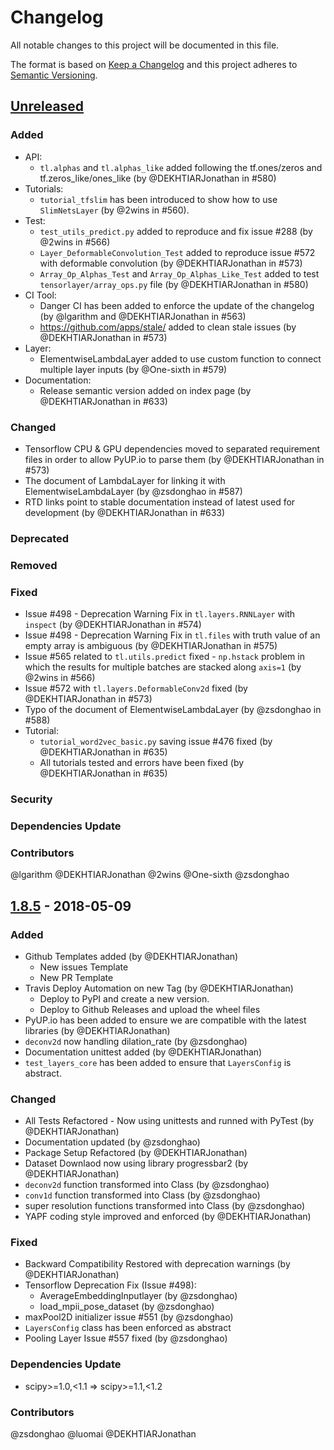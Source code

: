 # Changelog
All notable changes to this project will be documented in this file.

The format is based on [Keep a Changelog](https://keepachangelog.com/)
and this project adheres to [Semantic Versioning](https://semver.org/spec/v2.0.0.html).

<!--

============== Guiding Principles ==============

* Changelogs are for humans, not machines.
* There should be an entry for every single version.
* The same types of changes should be grouped.
* Versions and sections should be linkable.
* The latest version comes first.
* The release date of each version is displayed.
* Mention whether you follow Semantic Versioning.

============== Types of changes (keep the order) ==============

* `Added` for new features.
* `Changed` for changes in existing functionality.
* `Deprecated` for soon-to-be removed features.
* `Removed` for now removed features.
* `Fixed` for any bug fixes.
* `Security` in case of vulnerabilities.
* `Dependencies Update` in case of vulnerabilities.
* `Contributors` to thank the contributors that worked on this PR.

============== How To Update The Changelog for a New Release ==============

** Always Keep The Unreleased On Top **

To release a new version, please update the changelog as followed:
1. Rename the `Unreleased` Section to the Section Number
2. Recreate an `Unreleased` Section on top
3. Update the links at the very bottom

======================= START: TEMPLATE TO KEEP IN CASE OF NEED ===================

** DO NOT MODIFY THIS SECTION ! **

## [Unreleased]

### Added

### Changed

### Deprecated

### Removed

### Fixed

### Security

### Dependencies Update

### Contributors

** DO NOT MODIFY THIS SECTION ! **

======================= END: TEMPLATE TO KEEP IN CASE OF NEED ===================

-->

<!-- YOU CAN EDIT FROM HERE -->

## [Unreleased]

### Added
- API:
  - `tl.alphas` and `tl.alphas_like` added following the tf.ones/zeros and tf.zeros_like/ones_like (by @DEKHTIARJonathan in #580)
- Tutorials:
  - `tutorial_tfslim` has been introduced to show how to use `SlimNetsLayer` (by @2wins in #560).
- Test:
  - `test_utils_predict.py` added to reproduce and fix issue #288 (by @2wins in #566)
  - `Layer_DeformableConvolution_Test` added to reproduce issue #572 with deformable convolution (by @DEKHTIARJonathan in #573)
  - `Array_Op_Alphas_Test` and `Array_Op_Alphas_Like_Test` added to test `tensorlayer/array_ops.py` file (by @DEKHTIARJonathan in #580)
- CI Tool:
  - Danger CI has been added to enforce the update of the changelog (by @lgarithm and @DEKHTIARJonathan in #563)
  - https://github.com/apps/stale/ added to clean stale issues (by @DEKHTIARJonathan in #573)
- Layer:
  - ElementwiseLambdaLayer added to use custom function to connect multiple layer inputs (by @One-sixth in #579)
- Documentation:
  - Release semantic version added on index page (by @DEKHTIARJonathan in #633)

### Changed
- Tensorflow CPU & GPU dependencies moved to separated requirement files in order to allow PyUP.io to parse them (by @DEKHTIARJonathan in #573)
- The document of LambdaLayer for linking it with ElementwiseLambdaLayer (by @zsdonghao in #587)
- RTD links point to stable documentation instead of latest used for development (by @DEKHTIARJonathan in #633)

### Deprecated

### Removed

### Fixed
- Issue #498 - Deprecation Warning Fix in `tl.layers.RNNLayer` with `inspect` (by @DEKHTIARJonathan in #574)
- Issue #498 - Deprecation Warning Fix in `tl.files` with truth value of an empty array is ambiguous (by @DEKHTIARJonathan in #575)
- Issue #565 related to `tl.utils.predict` fixed - `np.hstack` problem in which the results for multiple batches are stacked along `axis=1` (by @2wins in #566)
- Issue #572 with `tl.layers.DeformableConv2d` fixed (by @DEKHTIARJonathan in #573)
- Typo of the document of ElementwiseLambdaLayer (by @zsdonghao in #588)
- Tutorial:
  - `tutorial_word2vec_basic.py` saving issue #476 fixed (by @DEKHTIARJonathan in #635)
  - All tutorials tested and errors have been fixed (by @DEKHTIARJonathan in #635)

### Security

### Dependencies Update

### Contributors
@lgarithm @DEKHTIARJonathan @2wins @One-sixth @zsdonghao


## [1.8.5] - 2018-05-09

### Added
- Github Templates added (by @DEKHTIARJonathan)
  - New issues Template
  - New PR Template
- Travis Deploy Automation on new Tag (by @DEKHTIARJonathan)
  - Deploy to PyPI and create a new version.
  - Deploy to Github Releases and upload the wheel files
- PyUP.io has been added to ensure we are compatible with the latest libraries (by @DEKHTIARJonathan)
- `deconv2d` now handling dilation_rate (by @zsdonghao)
- Documentation unittest added (by @DEKHTIARJonathan)
- `test_layers_core` has been added to ensure that `LayersConfig` is abstract.

### Changed
- All Tests Refactored - Now using unittests and runned with PyTest (by @DEKHTIARJonathan)
- Documentation updated (by @zsdonghao)
- Package Setup Refactored (by @DEKHTIARJonathan)
- Dataset Downlaod now using library progressbar2 (by @DEKHTIARJonathan)
- `deconv2d` function transformed into Class (by @zsdonghao)
- `conv1d` function transformed into Class (by @zsdonghao)
- super resolution functions transformed into Class (by @zsdonghao)
- YAPF coding style improved and enforced (by @DEKHTIARJonathan)

### Fixed
- Backward Compatibility Restored with deprecation warnings (by @DEKHTIARJonathan)
- Tensorflow Deprecation Fix (Issue #498):
  - AverageEmbeddingInputlayer (by @zsdonghao)
  - load_mpii_pose_dataset (by @zsdonghao)
- maxPool2D initializer issue #551 (by @zsdonghao)
- `LayersConfig` class has been enforced as abstract
- Pooling Layer Issue #557 fixed (by @zsdonghao)

### Dependencies Update
- scipy>=1.0,<1.1 => scipy>=1.1,<1.2

### Contributors
@zsdonghao @luomai @DEKHTIARJonathan

[Unreleased]: https://github.com/tensorlayer/tensorlayer/compare/1.8.5...master
[1.8.5]: https://github.com/tensorlayer/tensorlayer/compare/1.8.4...1.8.5
